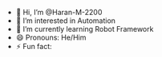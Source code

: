 - 👋 Hi, I’m @Haran-M-2200
- 👀 I’m interested in Automation
- 🌱 I’m currently learning Robot Framework
- 😄 Pronouns: He/Him
- ⚡ Fun fact: 

<!---
Haran-M-2200/Haran-M-2200 is a ✨ special ✨ repository because its `README.md` (this file) appears on your GitHub profile.
You can click the Preview link to take a look at your changes.
--->

